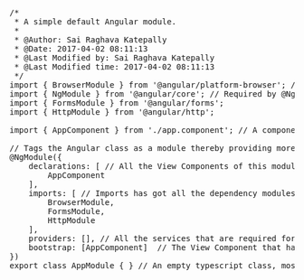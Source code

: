 <pre class="prettyprint">
/*
 * A simple default Angular module.
 * 
 * @Author: Sai Raghava Katepally 
 * @Date: 2017-04-02 08:11:13 
 * @Last Modified by: Sai Raghava Katepally 
 * @Last Modified time: 2017-04-02 08:11:13 
 */
import { BrowserModule } from '@angular/platform-browser'; // BrowserModule internally exports CommonModule from @angular/common that has access to angular directives like NgIf and NgFor.
import { NgModule } from '@angular/core'; // Required by @NgModule decorator.
import { FormsModule } from '@angular/forms';
import { HttpModule } from '@angular/http';

import { AppComponent } from './app.component'; // A component named AppComponent in this module.

// Tags the Angular class as a module thereby providing more details with properties like declarations, imports, providers and Bootstrap etc.
@NgModule({
    declarations: [ // All the View Components of this module are placed here.
        AppComponent
    ],
    imports: [ // Imports has got all the dependency modules.
        BrowserModule,
        FormsModule,
        HttpModule
    ],
    providers: [], // All the services that are required for this module are included here.
    bootstrap: [AppComponent]  // The View Component that has a reference in index.html.
})
export class AppModule { } // An empty typescript class, most of the times, an angular module is empty as the details are provided in @NgModule decorator.
</pre>